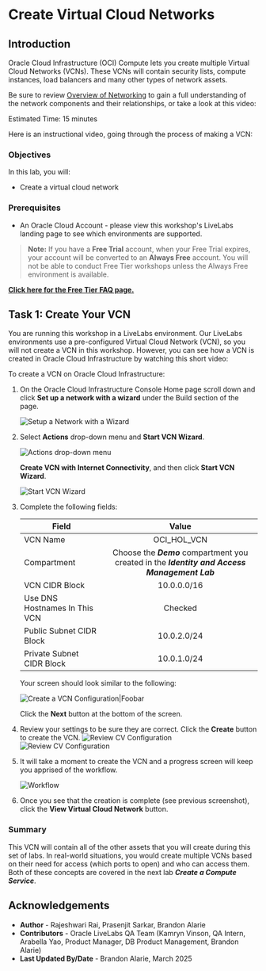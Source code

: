 # Create Virtual Cloud Networks

## Introduction

Oracle Cloud Infrastructure (OCI) Compute lets you create multiple Virtual Cloud Networks (VCNs). These VCNs will contain security lists, compute instances, load balancers and many other types of network assets.

Be sure to review [Overview of Networking](https://docs.cloud.oracle.com/iaas/Content/Network/Concepts/overview.htm) to gain a full understanding of the network components and their relationships, or take a look at this video:

[](youtube:mIYSgeX5FkM)

Estimated Time: 15 minutes

Here is an instructional video, going through the process of making a VCN:

[](youtube:eOGPej8n_ws)

### Objectives
In this lab, you will:
- Create a virtual cloud network

### Prerequisites

* An Oracle Cloud Account - please view this workshop's LiveLabs landing page to see which environments are supported.

>**Note:** If you have a **Free Trial** account, when your Free Trial expires, your account will be converted to an **Always Free** account. You will not be able to conduct Free Tier workshops unless the Always Free environment is available. 

**[Click here for the Free Tier FAQ page.](https://www.oracle.com/cloud/free/faq.html)**

## Task 1: Create Your VCN

<if type="livelabs">
You are running this workshop in a LiveLabs environment. Our LiveLabs environments use a pre-configured Virtual Cloud Network (VCN), so you will not create a VCN in this workshop. However, you can see how a VCN is created in Oracle Cloud Infrastructure by watching this short video:

 [](youtube:lxQYHuvipx8)
 </if>

<if type="freetier">
To create a VCN on Oracle Cloud Infrastructure:

1. On the Oracle Cloud Infrastructure Console Home page scroll down and click **Set up a network with a wizard** under the Build section of the page.

    ![Setup a Network with a Wizard](images/setup-vcn.png " ")

2. Select **Actions** drop-down menu and **Start VCN Wizard**.

   ![Actions drop-down menu](images/actions-dropdown.png " ")

   **Create VCN with Internet Connectivity**, and then click **Start VCN Wizard**.

   ![Start VCN Wizard](images/start-wizard.png " ")

3. Complete the following fields:

    |                  **Field**              |    **Value**  |
    |----------------------------------------|:------------:|
    |VCN Name |OCI\_HOL\_VCN|
    |Compartment |  Choose the ***Demo*** compartment you created in the ***Identity and Access Management Lab***
    |VCN CIDR Block|10.0.0.0/16|
    |Use DNS Hostnames In This VCN| Checked|
    |Public Subnet CIDR Block|10.0.2.0/24|
    |Private Subnet CIDR Block|10.0.1.0/24|

  
    Your screen should look similar to the following:

    ![Create a VCN Configuration|Foobar](images/vcn-configuration.png " ")

     Click the **Next** button at the bottom of the screen.

4. Review your settings to be sure they are correct. Click the **Create** button to create the VCN. 
    ![Review CV Configuration](images/review-vcn.png " ")
    ![Review CV Configuration](images/review-vcn1.png " ")

5. It will take a moment to create the VCN and a progress screen will keep you apprised of the workflow.

    ![Workflow](images/workflow.png " ")

6. Once you see that the creation is complete (see previous screenshot), click the **View Virtual Cloud Network** button.
</if>

### Summary

This VCN will contain all of the other assets that you will create during this set of labs. In real-world situations, you would create multiple VCNs based on their need for access (which ports to open) and who can access them. Both of these concepts are covered in the next lab ***Create a Compute Service***.

## Acknowledgements

- **Author** - Rajeshwari Rai, Prasenjit Sarkar, Brandon Alarie 
- **Contributors** - Oracle LiveLabs QA Team (Kamryn Vinson, QA Intern, Arabella Yao, Product Manager, DB Product Management, Brandon Alarie)
- **Last Updated By/Date** - Brandon Alarie, March 2025

